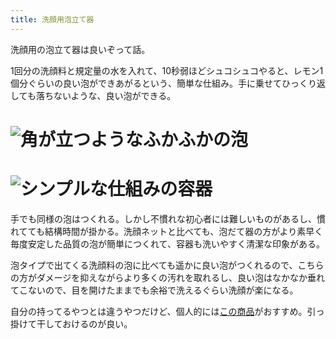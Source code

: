 ```yaml
---
title: 洗顔用泡立て器
---
```

洗顔用の泡立て器は良いぞって話。

1回分の洗顔料と規定量の水を入れて、10秒弱ほどシュコシュコやると、レモン1個分ぐらいの良い泡ができあがるという、簡単な仕組み。手に乗せてひっくり返しても落ちないような、良い泡ができる。

![](https://lh3.googleusercontent.com/POnWafcoVguKA2DErlK0VtJMQormR2Ou5uA2GJD-Z0ZHG4YykGf1Vkq4q5-xM32wiPI_h0CsdfY5hNRwAyFLYozLnq5y0Yl7TR7EE6u2FjUKaAZMOX9tLokMzBXari2BmVPto5v7XYN_nCkne-xkf50l-J18QX5z7TO67zSjpEfKsCKYnlirnjxkN2Vn "角が立つようなふかふかの泡")
===================================================================================================================================================================================================================================================

![](https://lh6.googleusercontent.com/GOnjGbuGC23ej1X6AXkEHCm34Ua2vYEuaQhuqVgXsq70pBMzyWzcabwgzXyylk3LLw28ZpN1d2g9NDLoiv-KbDk0MpaxZD82x7hlJSTpGG7weIlvYPfegeHGLA4_ln9As5g8oPvKLI5xGR31E7950FnhTzbC1MSAowjHOD8GRNNrak_zMgg8MPrKpUK3 "シンプルな仕組みの容器")
=================================================================================================================================================================================================================================================

手でも同様の泡はつくれる。しかし不慣れな初心者には難しいものがあるし、慣れてても結構時間が掛かる。洗顔ネットと比べても、泡だて器の方がより素早く毎度安定した品質の泡が簡単につくれて、容器も洗いやすく清潔な印象がある。

泡タイプで出てくる洗顔料の泡に比べても遥かに良い泡がつくれるので、こちらの方がダメージを抑えながらより多くの汚れを取れるし、良い泡はなかなか垂れてこないので、目を開けたままでも余裕で洗えるぐらい洗顔が楽になる。

自分の持ってるやつとは違うやつだけど、個人的には[この商品](https://www.amazon.co.jp/dp/B09KMP9GDN)がおすすめ。引っ掛けて干しておけるのが良い。
